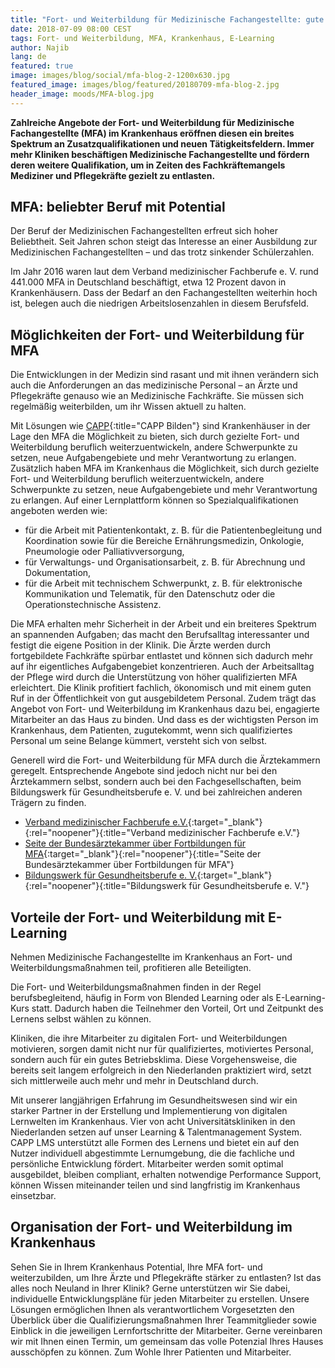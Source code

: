 ```yaml
---
title: "Fort- und Weiterbildung für Medizinische Fachangestellte: gute Perspektiven!"
date: 2018-07-09 08:00 CEST
tags: Fort- und Weiterbildung, MFA, Krankenhaus, E-Learning
author: Najib
lang: de
featured: true
image: images/blog/social/mfa-blog-2-1200x630.jpg
featured_image: images/blog/featured/20180709-mfa-blog-2.jpg
header_image: moods/MFA-blog.jpg
---
```

__Zahlreiche Angebote der Fort- und Weiterbildung für Medizinische Fachangestellte (MFA) im Krankenhaus eröffnen diesen ein breites Spektrum an Zusatzqualifikationen und neuen Tätigkeitsfeldern. Immer mehr Kliniken beschäftigen Medizinische Fachangestellte und fördern deren weitere Qualifikation, um in Zeiten des Fachkräftemangels Mediziner und Pflegekräfte gezielt zu entlasten.__

## MFA: beliebter Beruf mit Potential

Der Beruf der Medizinischen Fachangestellten erfreut sich hoher Beliebtheit. Seit Jahren schon steigt das Interesse an einer Ausbildung zur Medizinischen Fachangestellten – und das trotz sinkender Schülerzahlen.

Im Jahr 2016 waren laut dem Verband medizinischer Fachberufe e. V. rund 441.000 MFA in Deutschland beschäftigt, etwa 12 Prozent davon in Krankenhäusern. Dass der Bedarf an den Fachangestellten weiterhin hoch ist, belegen auch die niedrigen Arbeitslosenzahlen in diesem Berufsfeld.

## Möglichkeiten der Fort- und Weiterbildung für MFA

Die Entwicklungen in der Medizin sind rasant und mit ihnen verändern sich auch die Anforderungen an das medizinische Personal – an Ärzte und Pflegekräfte genauso wie an Medizinische Fachkräfte. Sie müssen sich regelmäßig weiterbilden, um ihr Wissen aktuell zu halten.

Mit Lösungen wie [CAPP](/capp-bilden/){:title="CAPP Bilden"} sind Krankenhäuser in der Lage den MFA die Möglichkeit zu bieten, sich durch gezielte Fort- und Weiterbildung beruflich weiterzuentwickeln, andere Schwerpunkte zu setzen, neue Aufgabengebiete und mehr Verantwortung zu erlangen. Zusätzlich haben MFA im Krankenhaus die Möglichkeit, sich durch gezielte Fort- und Weiterbildung beruflich weiterzuentwickeln, andere Schwerpunkte zu setzen, neue Aufgabengebiete und mehr Verantwortung zu erlangen. Auf einer Lernplattform können so Spezialqualifikationen angeboten werden wie:

- für die Arbeit mit Patientenkontakt, z. B. für die Patientenbegleitung und Koordination sowie für die Bereiche Ernährungsmedizin, Onkologie, Pneumologie oder Palliativversorgung,
- für Verwaltungs- und Organisationsarbeit, z. B. für Abrechnung und Dokumentation,
- für die Arbeit mit technischem Schwerpunkt, z. B. für elektronische Kommunikation und Telematik, für den Datenschutz oder die Operationstechnische Assistenz.

Die MFA erhalten mehr Sicherheit in der Arbeit und ein breiteres Spektrum an spannenden Aufgaben; das macht den Berufsalltag interessanter und festigt die eigene Position in der Klinik. Die Ärzte werden durch fortgebildete Fachkräfte spürbar entlastet und können sich dadurch mehr auf ihr eigentliches Aufgabengebiet konzentrieren. Auch der Arbeitsalltag der Pflege wird durch die Unterstützung von höher qualifizierten MFA erleichtert. Die Klinik profitiert fachlich, ökonomisch und mit einem guten Ruf in der Öffentlichkeit von gut ausgebildetem Personal. Zudem trägt das Angebot von Fort- und Weiterbildung im Krankenhaus dazu bei, engagierte Mitarbeiter an das Haus zu binden. Und dass es der wichtigsten Person im Krankenhaus, dem Patienten, zugutekommt, wenn sich qualifiziertes Personal um seine Belange kümmert, versteht sich von selbst.

Generell wird die Fort- und Weiterbildung für MFA durch die Ärztekammern geregelt. Entsprechende Angebote sind jedoch nicht nur bei den Ärztekammern selbst, sondern auch bei den Fachgesellschaften, beim Bildungswerk für Gesundheitsberufe e. V. und bei zahlreichen anderen Trägern zu finden.

- [Verband medizinischer Fachberufe e.V.](http://www.vmf-online.de){:target="_blank"}{:rel="noopener"}{:title="Verband medizinischer Fachberufe e.V."}
- [Seite der Bundesärztekammer über Fortbildungen für MFA](https://www.bundesaerztekammer.de/fileadmin/user_upload/downloads/pdf-Ordner/MFA/Weitere_Fortbildungsangebote_fuer_MFA_2018.pdf){:target="_blank"}{:rel="noopener"}{:title="Seite der Bundesärztekammer über Fortbildungen für MFA"}
- [Bildungswerk für Gesundheitsberufe e. V.](http://www.bildungswerk-gesundheitsberufe.de){:target="_blank"}{:rel="noopener"}{:title="Bildungswerk für Gesundheitsberufe e. V."}

## Vorteile der Fort- und Weiterbildung mit E-Learning

Nehmen Medizinische Fachangestellte im Krankenhaus an Fort- und Weiterbildungsmaßnahmen teil, profitieren alle Beteiligten.

Die Fort- und Weiterbildungsmaßnahmen finden in der Regel berufsbegleitend, häufig in Form von Blended Learning oder als E-Learning-Kurs statt. Dadurch haben die Teilnehmer den Vorteil, Ort und Zeitpunkt des Lernens selbst wählen zu können.

Kliniken, die ihre Mitarbeiter zu digitalen Fort- und Weiterbildungen motivieren, sorgen damit nicht nur für qualifiziertes, motiviertes Personal, sondern auch für ein gutes Betriebsklima. Diese Vorgehensweise, die bereits seit langem erfolgreich in den Niederlanden praktiziert wird, setzt sich mittlerweile auch mehr und mehr in Deutschland durch.

Mit unserer langjährigen Erfahrung im Gesundheitswesen sind wir ein starker Partner in der Erstellung und Implementierung von digitalen Lernwelten im Krankenhaus. Vier von acht Universitätskliniken in den Niederlanden setzen auf unser Learning & Talentmanagement System. CAPP LMS unterstützt alle Formen des Lernens und bietet ein auf den Nutzer individuell abgestimmte Lernumgebung, die die fachliche und persönliche Entwicklung fördert. Mitarbeiter werden somit optimal ausgebildet, bleiben compliant, erhalten notwendige Performance Support, können Wissen miteinander teilen und sind langfristig im Krankenhaus einsetzbar.

## Organisation der Fort- und Weiterbildung im Krankenhaus

Sehen Sie in Ihrem Krankenhaus Potential, Ihre MFA fort- und weiterzubilden, um Ihre Ärzte und Pflegekräfte stärker zu entlasten? Ist das alles noch Neuland in Ihrer Klinik? Gerne unterstützen wir Sie dabei, individuelle Entwicklungspläne für jeden Mitarbeiter zu erstellen. Unsere Lösungen ermöglichen Ihnen als verantwortlichem Vorgesetzten den Überblick über die Qualifizierungsmaßnahmen Ihrer Teammitglieder sowie Einblick in die jeweiligen Lernfortschritte der Mitarbeiter. Gerne vereinbaren wir mit Ihnen einen Termin, um gemeinsam das volle Potenzial Ihres Hauses ausschöpfen zu können. Zum Wohle Ihrer Patienten und Mitarbeiter.
